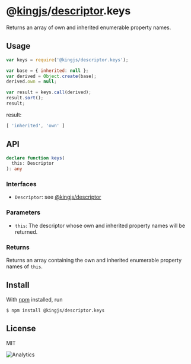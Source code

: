 # @[kingjs](https://www.npmjs.com/package/kingjs)/[descriptor](https://www.npmjs.com/package/@kingjs/descriptor).keys
Returns an array of own and inherited enumerable property names.
## Usage
```js
var keys = require('@kingjs/descriptor.keys');

var base = { inherited: null };
var derived = Object.create(base);
derived.own = null;

var result = keys.call(derived);
result.sort();
result;
```
result:
```js
[ 'inherited', 'own' ]
```
## API
```ts
declare function keys(
  this: Descriptor
): any
```
### Interfaces
- `Descriptor`: see [@kingjs/descriptor][descriptor]
### Parameters
- `this`: The descriptor whose own and inherited property names will be returned.
### Returns
Returns an array containing the own and inherited enumerable property names of `this`.
## Install
With [npm](https://npmjs.org/) installed, run
```
$ npm install @kingjs/descriptor.keys
```
## License
MIT

![Analytics](https://analytics.kingjs.net/descriptor/keys)

  [descriptor]: https://www.npmjs.com/package/@kingjs/descriptor
